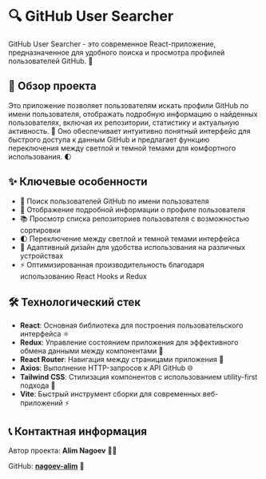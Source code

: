 # 🔍 GitHub User Searcher

GitHub User Searcher - это современное React-приложение, предназначенное для удобного поиска и просмотра профилей
пользователей GitHub. 🚀

## 📖 Обзор проекта

Это приложение позволяет пользователям искать профили GitHub по имени пользователя, отображать подробную информацию о
найденных пользователях, включая их репозитории, статистику и актуальную активность. 👥 Оно обеспечивает интуитивно
понятный интерфейс для быстрого доступа к данным GitHub и предлагает функцию переключения между светлой и темной темами
для комфортного использования. 🌓

## ✨ Ключевые особенности

- 🔎 Поиск пользователей GitHub по имени пользователя
- 👤 Отображение подробной информации о профиле пользователя
- 📚 Просмотр списка репозиториев пользователя с возможностью сортировки
- 🌓 Переключение между светлой и темной темами интерфейса
- 📱 Адаптивный дизайн для удобства использования на различных устройствах
- ⚡ Оптимизированная производительность благодаря использованию React Hooks и Redux

## 🛠 Технологический стек

- **React**: Основная библиотека для построения пользовательского интерфейса ⚛️
- **Redux**: Управление состоянием приложения для эффективного обмена данными между компонентами 🔄
- **React Router**: Навигация между страницами приложения 🧭
- **Axios**: Выполнение HTTP-запросов к API GitHub 🌐
- **Tailwind CSS**: Стилизация компонентов с использованием utility-first подхода 🎨
- **Vite**: Быстрый инструмент сборки для современных веб-приложений ⚡

## 📞 Контактная информация

Автор проекта: **Alim Nagoev** 👨‍💻

GitHub: **[nagoev-alim](https://github.com/nagoev-alim)** 🐙
